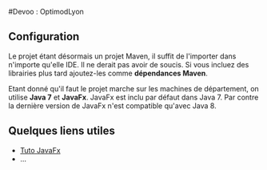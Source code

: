#Devoo : OptimodLyon

## Configuration
Le projet étant désormais un projet Maven, il suffit de l'importer dans n'importe qu'elle IDE. Il ne derait pas avoir de 
soucis. Si vous incluez des librairies plus tard ajoutez-les comme **dépendances Maven**.

Etant donné qu'il faut le projet marche sur les machines de département, on utilise **Java 7** et **JavaFx**.
JavaFx est inclu par défaut dans Java 7. Par contre la dernière version de JavaFx n'est compatible qu'avec Java 8.

## Quelques liens utiles
 - [Tuto JavaFx](http://code.makery.ch/library/javafx-2-tutorial/)
 - ...

